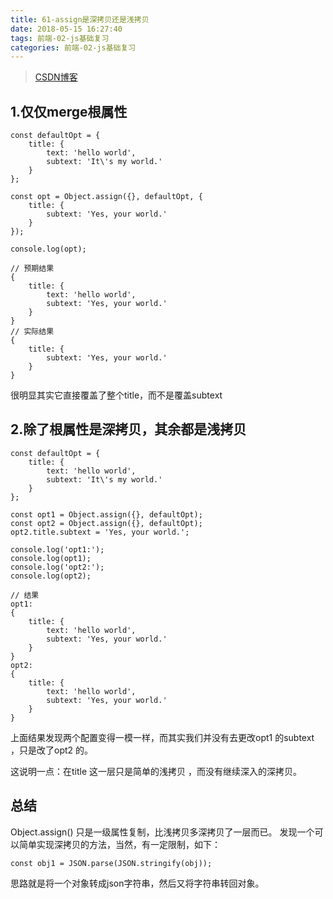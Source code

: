 ```yaml
---
title: 61-assign是深拷贝还是浅拷贝
date: 2018-05-15 16:27:40
tags: 前端-02-js基础复习
categories: 前端-02-js基础复习
---
```

> [CSDN博客](https://blog.csdn.net/lpf1215/article/details/77856971)
## 1.仅仅merge根属性

```
const defaultOpt = {
    title: {
        text: 'hello world',
        subtext: 'It\'s my world.'
    }
};

const opt = Object.assign({}, defaultOpt, {
    title: {
        subtext: 'Yes, your world.'
    }
});

console.log(opt);

// 预期结果
{
    title: {
        text: 'hello world',
        subtext: 'Yes, your world.'
    }
}
// 实际结果
{
    title: {
        subtext: 'Yes, your world.'
    }
}
```
很明显其实它直接覆盖了整个title，而不是覆盖subtext

## 2.除了根属性是深拷贝，其余都是浅拷贝

```
const defaultOpt = {
    title: {
        text: 'hello world',
        subtext: 'It\'s my world.'
    } 
};

const opt1 = Object.assign({}, defaultOpt);
const opt2 = Object.assign({}, defaultOpt);
opt2.title.subtext = 'Yes, your world.';

console.log('opt1:');
console.log(opt1);
console.log('opt2:');
console.log(opt2);

// 结果
opt1:
{
    title: {
        text: 'hello world',
        subtext: 'Yes, your world.'
    }
}
opt2:
{
    title: {
        text: 'hello world',
        subtext: 'Yes, your world.'
    }
}
```
上面结果发现两个配置变得一模一样，而其实我们并没有去更改opt1 的subtext ，只是改了opt2 的。 

这说明一点：在title 这一层只是简单的浅拷贝 ，而没有继续深入的深拷贝。

## 总结
Object.assign() 只是一级属性复制，比浅拷贝多深拷贝了一层而已。 
发现一个可以简单实现深拷贝的方法，当然，有一定限制，如下：

```
const obj1 = JSON.parse(JSON.stringify(obj));
```
思路就是将一个对象转成json字符串，然后又将字符串转回对象。